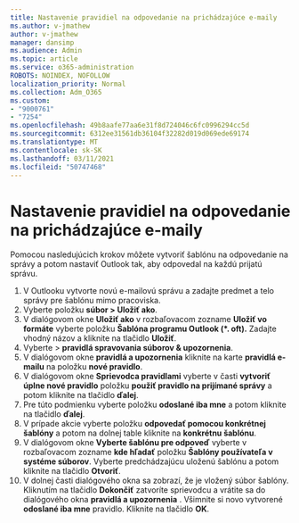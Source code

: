 ```yaml
---
title: Nastavenie pravidiel na odpovedanie na prichádzajúce e-maily
ms.author: v-jmathew
author: v-jmathew
manager: dansimp
ms.audience: Admin
ms.topic: article
ms.service: o365-administration
ROBOTS: NOINDEX, NOFOLLOW
localization_priority: Normal
ms.collection: Adm_O365
ms.custom:
- "9000761"
- "7254"
ms.openlocfilehash: 49b8aafe77aa6e31f8d724046c6fc0996294cc5d
ms.sourcegitcommit: 6312ee31561db36104f32282d019d069ede69174
ms.translationtype: MT
ms.contentlocale: sk-SK
ms.lasthandoff: 03/11/2021
ms.locfileid: "50747468"
---
```

# <a name="set-up-rules-to-reply-to-incoming-emails"></a>Nastavenie pravidiel na odpovedanie na prichádzajúce e-maily

Pomocou nasledujúcich krokov môžete vytvoriť šablónu na odpovedanie na správy a potom nastaviť Outlook tak, aby odpovedal na každú prijatú správu.

1. V Outlooku vytvorte novú e-mailovú správu a zadajte predmet a telo správy pre šablónu mimo pracoviska.
2. Vyberte položku **súbor > Uložiť ako**.
3. V dialógovom okne **Uložiť ako** v rozbaľovacom zozname **Uložiť vo formáte** vyberte položku **Šablóna programu Outlook (*. oft).** Zadajte vhodný názov a kliknite na tlačidlo **Uložiť**.
4. Vyberte   >  **pravidlá spravovania súborov & upozornenia**.
5. V dialógovom okne **pravidlá a upozornenia** kliknite na karte **pravidlá e-mailu** na položku **nové pravidlo**.
6. V dialógovom okne **Sprievodca pravidlami** vyberte v časti **vytvoriť úplne nové pravidlo** položku **použiť pravidlo na prijímané správy** a potom kliknite na tlačidlo **ďalej**.
7. Pre túto podmienku vyberte položku **odoslané iba mne** a potom kliknite na tlačidlo **ďalej**.
8. V prípade akcie vyberte položku **odpovedať pomocou konkrétnej šablóny** a potom na dolnej table kliknite na **konkrétnu šablónu**.
9. V dialógovom okne **Vyberte šablónu pre odpoveď** vyberte v rozbaľovacom zozname **kde hľadať** položku **Šablóny používateľa v systéme súborov**. Vyberte predchádzajúcu uloženú šablónu a potom kliknite na tlačidlo **Otvoriť**.
10. V dolnej časti dialógového okna sa zobrazí, že je vložený súbor šablóny. Kliknutím na tlačidlo **Dokončiť** zatvoríte sprievodcu a vrátite sa do dialógového okna **pravidlá a upozornenia** . Všimnite si novo vytvorené **odoslané iba mne** pravidlo. Kliknite na tlačidlo **OK**.
